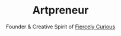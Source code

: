 ---
layout: art
title: Artpreneur
subtitle: Founder & Creative Spirit of <a href="http://www.fiercelycurious.com">Fiercely Curious</a>
caption:
  - <a href='http://www.fiercelycurious.com/blogs/curiosities/56010753-technology-as-hands-show-at-sky-gallery'>Technology as hands show</a>
  - <a href='http://www.fiercelycurious.com/collections/susan-weinthaler/products/admit'>Admit by Susan Weinthaler</a>
  - <a href='http://www.fiercelycurious.com/blogs/curiosities/17819493-and-show-it-goes-another-year-in-the-bag'>2015 Pop Up Show</a>
---